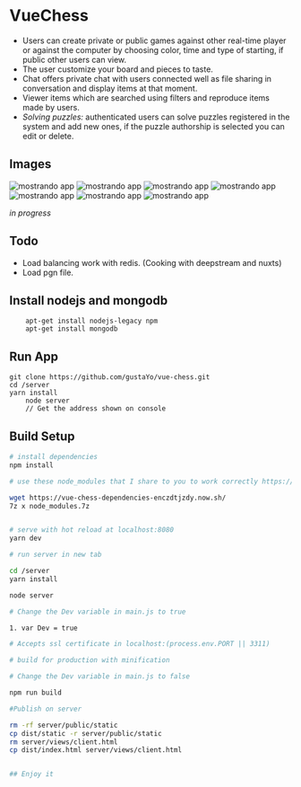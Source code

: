 VueChess
========

 - Users can create private or public games against other  real-time
   player or against the computer by choosing color, time and type of
   starting, if public other users can view.
 - The user customize your board and pieces to taste.
 - Chat offers private chat with users connected well as file sharing in
   conversation and display items at that moment.
 - Viewer items which are searched using filters and reproduce items
   made by users.
 - *Solving puzzles:* authenticated users can solve puzzles registered in
   the system and add new ones, if the puzzle authorship is selected you
   can edit or delete.  


Images
------

![mostrando app](images/game.png "users players")
![mostrando app](images/invite.png "user invite")
![mostrando app](images/invites.png "invites users")
![mostrando app](images/puzzles.png "Puzzle (White mates in 3)")
![mostrando app](images/create_puzzle.png "adding a puzzle type")
![mostrando app](images/visor.png "visor")
![mostrando app](images/user_account.png "user account")


*in progress*

Todo
------

- Load balancing work with redis. (Cooking with deepstream and nuxts)
- Load pgn file.

## Install nodejs and mongodb

        

        apt-get install nodejs-legacy npm
        apt-get install mongodb

## Run App
    
    git clone https://github.com/gustaYo/vue-chess.git
    cd /server
    yarn install
		node server
		// Get the address shown on console

## Build Setup

``` bash
# install dependencies
npm install

# use these node_modules that I share to you to work correctly https://vue-chess-dependencies-enczdtjzdy.now.sh/

wget https://vue-chess-dependencies-enczdtjzdy.now.sh/
7z x node_modules.7z


# serve with hot reload at localhost:8080
yarn dev

# run server in new tab

cd /server
yarn install

node server

# Change the Dev variable in main.js to true

1. var Dev = true

# Accepts ssl certificate in localhost:(process.env.PORT || 3311)

# build for production with minification

# Change the Dev variable in main.js to false

npm run build

#Publish on server

rm -rf server/public/static
cp dist/static -r server/public/static
rm server/views/client.html
cp dist/index.html server/views/client.html


## Enjoy it
